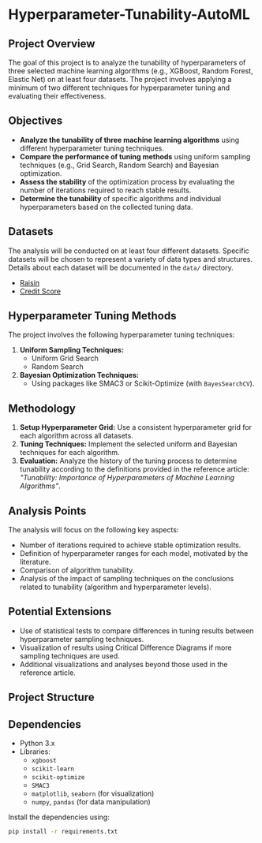 # Hyperparameter-Tunability-AutoML

## Project Overview
The goal of this project is to analyze the tunability of hyperparameters of three selected machine learning algorithms (e.g., XGBoost, Random Forest, Elastic Net) on at least four datasets. The project involves applying a minimum of two different techniques for hyperparameter tuning and evaluating their effectiveness.

## Objectives
- **Analyze the tunability of three machine learning algorithms** using different hyperparameter tuning techniques.
- **Compare the performance of tuning methods** using uniform sampling techniques (e.g., Grid Search, Random Search) and Bayesian optimization.
- **Assess the stability** of the optimization process by evaluating the number of iterations required to reach stable results.
- **Determine the tunability** of specific algorithms and individual hyperparameters based on the collected tuning data.

## Datasets
The analysis will be conducted on at least four different datasets. Specific datasets will be chosen to represent a variety of data types and structures. Details about each dataset will be documented in the `data/` directory.
- [Raisin](https://www.kaggle.com/datasets/nimapourmoradi/raisin-binary-classification?resource=download)
- [Credit Score](https://www.kaggle.com/datasets/conorsully1/credit-score) 

## Hyperparameter Tuning Methods
The project involves the following hyperparameter tuning techniques:
1. **Uniform Sampling Techniques:**
   - Uniform Grid Search
   - Random Search
2. **Bayesian Optimization Techniques:**
   - Using packages like SMAC3 or Scikit-Optimize (with `BayesSearchCV`).

## Methodology
1. **Setup Hyperparameter Grid:** Use a consistent hyperparameter grid for each algorithm across all datasets.
2. **Tuning Techniques:** Implement the selected uniform and Bayesian techniques for each algorithm.
3. **Evaluation:** Analyze the history of the tuning process to determine tunability according to the definitions provided in the reference article: *"Tunability: Importance of Hyperparameters of Machine Learning Algorithms"*.

## Analysis Points
The analysis will focus on the following key aspects:
- Number of iterations required to achieve stable optimization results.
- Definition of hyperparameter ranges for each model, motivated by the literature.
- Comparison of algorithm tunability.
- Analysis of the impact of sampling techniques on the conclusions related to tunability (algorithm and hyperparameter levels).

## Potential Extensions
- Use of statistical tests to compare differences in tuning results between hyperparameter sampling techniques.
- Visualization of results using Critical Difference Diagrams if more sampling techniques are used.
- Additional visualizations and analyses beyond those used in the reference article.

## Project Structure



## Dependencies
- Python 3.x
- Libraries: 
  - `xgboost`
  - `scikit-learn`
  - `scikit-optimize`
  - `SMAC3`
  - `matplotlib`, `seaborn` (for visualization)
  - `numpy`, `pandas` (for data manipulation)

Install the dependencies using:
```bash
pip install -r requirements.txt
```
